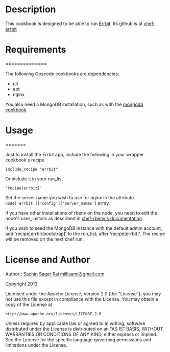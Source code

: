 # Description

This cookbook is designed to be able to run [Errbit](http://github.com/errbit/errbit).
Its github is at [chef-errbit](https://github.com/klamontagne/chef-errbit)

# Requirements
==============

The following Opscode cookbooks are dependencies:

* git
* apt
* nginx

You also need a MongoDB installation, such as with the [mongodb cookbook](https://github.com/edelight/chef-mongodb).

# Usage
=======

Just to install the Errbit app, include the following in your wrapper cookbook's recipe

    include_recipe "errbit"

Or include it in your run\_list

    'recipe[errbit]'

Set the server name you wish to use for nginx in the attribute `node['errbit']['config']['server_names']` array.

If you have other installations of rbenv on the node, you need to edit the node's user_installs as described in [chef-rbenv's documentation](https://github.com/fnichol/chef-rbenv#-rbenv-installed-for-a-specific-user-with-rubies).

If you wish to seed the MongoDB instance with the default admin account, add 'recipe[errbit:bootstrap]' to the run\_list, after 'recipe[errbit]'. The recipe will be removed on the next chef run.

License and Author
==================

Author:: [Sachin Sagar Rai](http://nepalonrails.com) millisami@gmail.com

Copyright 2013

Licensed under the Apache License, Version 2.0 (the "License");
you may not use this file except in compliance with the License.
You may obtain a copy of the License at

    http://www.apache.org/licenses/LICENSE-2.0

Unless required by applicable law or agreed to in writing, software
distributed under the License is distributed on an "AS IS" BASIS,
WITHOUT WARRANTIES OR CONDITIONS OF ANY KIND, either express or implied.
See the License for the specific language governing permissions and
limitations under the License.
